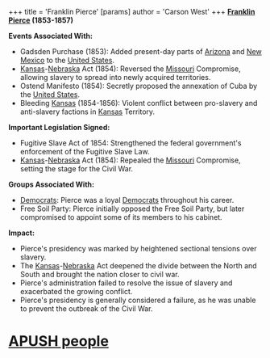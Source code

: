 +++
 title = 'Franklin Pierce'
[params]
	author = 'Carson West'
+++
**[Franklin Pierce](./../franklin-pierce/) (1853-1857)**

**Events Associated With:**

* Gadsden Purchase (1853): Added present-day parts of [Arizona](./../arizona/) and [New Mexico](./../new-mexico/) to the [United States](./../united-states/).
* [Kansas](./../kansas/)-[Nebraska](./../nebraska/) Act (1854): Reversed the [Missouri](./../missouri/) Compromise, allowing slavery to spread into newly acquired territories.
* Ostend Manifesto (1854): Secretly proposed the annexation of Cuba by the [United States](./../united-states/).
* Bleeding [Kansas](./../kansas/) (1854-1856): Violent conflict between pro-slavery and anti-slavery factions in [Kansas](./../kansas/) Territory.

**Important Legislation Signed:**

* Fugitive Slave Act of 1854: Strengthened the federal government's enforcement of the Fugitive Slave Law.
* [Kansas](./../kansas/)-[Nebraska](./../nebraska/) Act (1854): Repealed the [Missouri](./../missouri/) Compromise, setting the stage for the Civil War.

**Groups Associated With:**

* [Democrats](./../democrats/): Pierce was a loyal [Democrats](./../democrats/) throughout his career.
* Free Soil Party: Pierce initially opposed the Free Soil Party, but later compromised to appoint some of its members to his cabinet.

**Impact:**

* Pierce's presidency was marked by heightened sectional tensions over slavery.
* The [Kansas](./../kansas/)-[Nebraska](./../nebraska/) Act deepened the divide between the North and South and brought the nation closer to civil war.
* Pierce's administration failed to resolve the issue of slavery and exacerbated the growing conflict.
* Pierce's presidency is generally considered a failure, as he was unable to prevent the outbreak of the Civil War.
# [APUSH people](./../apush-people/)